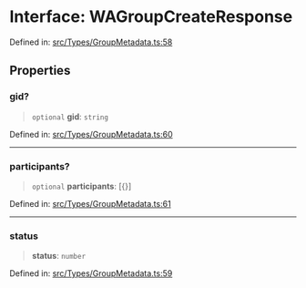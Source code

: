 # Interface: WAGroupCreateResponse

Defined in: [src/Types/GroupMetadata.ts:58](https://github.com/Fokusdotid/bail/blob/8b525f9ebcc20cb9acd0f880b6ad58976e38b117/src/Types/GroupMetadata.ts#L58)

## Properties

### gid?

> `optional` **gid**: `string`

Defined in: [src/Types/GroupMetadata.ts:60](https://github.com/Fokusdotid/bail/blob/8b525f9ebcc20cb9acd0f880b6ad58976e38b117/src/Types/GroupMetadata.ts#L60)

***

### participants?

> `optional` **participants**: \[\{\}\]

Defined in: [src/Types/GroupMetadata.ts:61](https://github.com/Fokusdotid/bail/blob/8b525f9ebcc20cb9acd0f880b6ad58976e38b117/src/Types/GroupMetadata.ts#L61)

***

### status

> **status**: `number`

Defined in: [src/Types/GroupMetadata.ts:59](https://github.com/Fokusdotid/bail/blob/8b525f9ebcc20cb9acd0f880b6ad58976e38b117/src/Types/GroupMetadata.ts#L59)

